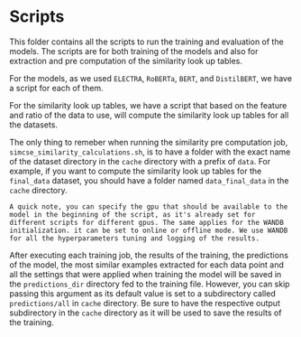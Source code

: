# Scripts


This folder contains all the scripts to run the training and evaluation of the models. The scripts are for both training of the models and also for extraction and pre computation of the similarity look up tables. 

For the models, as we used `ELECTRA`, `RoBERTa`, `BERT`, and `DistilBERT`, we have a script for each of them. 


For the similarity look up tables, we have a script that based on the feature and ratio of the data to use, will compute the similarity look up tables for all the datasets.

The only thing to remeber when running the similarity pre computation job, `simcse_similarity_calculations.sh`, is to have a folder with the exact name of the dataset directory in the `cache` directory with a prefix of `data`. For example, if you want to compute the similarity look up tables for the `final_data` dataset, you should have a folder named `data_final_data` in the `cache` directory.

    A quick note, you can specify the gpu that should be available to the model in the beginning of the script, as it's already set for different scripts for different gpus. The same applies for the WANDB initialization. it can be set to online or offline mode. We use WANDB for all the hyperparameters tuning and logging of the results.

After executing each training job, the results of the training, the predictions of the model, the most similar examples extracted for each data point and all the settings that were applied when training the model will be saved in the `predictions_dir` directory fed to the training file. However, you can skip passing this argument as its default value is set to a subdirectory called `predictions/all` in `cache` directory. Be sure to have the respective output subdirectory in the `cache` directory as it will be used to save the results of the training.